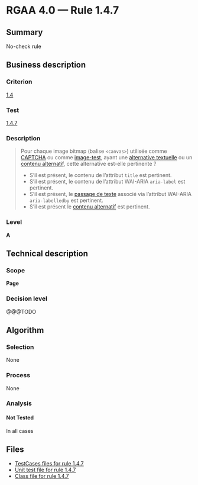 # RGAA 4.0 — Rule 1.4.7

## Summary

No-check rule

## Business description

### Criterion

[1.4](https://www.numerique.gouv.fr/publications/rgaa-accessibilite/methode/criteres/#crit-1-4)

### Test

[1.4.7](https://www.numerique.gouv.fr/publications/rgaa-accessibilite/methode/criteres/#test-1-4-7)

### Description

> Pour chaque image bitmap (balise `<canvas>`) utilisée comme [CAPTCHA](https://www.numerique.gouv.fr/publications/rgaa-accessibilite/methode/glossaire/#captcha) ou comme [image-test](https://www.numerique.gouv.fr/publications/rgaa-accessibilite/methode/glossaire/#image-test), ayant une [alternative textuelle](https://www.numerique.gouv.fr/publications/rgaa-accessibilite/methode/glossaire/#alternative-textuelle-image) ou un [contenu alternatif](https://www.numerique.gouv.fr/publications/rgaa-accessibilite/methode/glossaire/#contenu-alternatif), cette alternative est-elle pertinente ?
> 
> * S’il est présent, le contenu de l’attribut `title` est pertinent.
> * S’il est présent, le contenu de l’attribut WAI-ARIA `aria-label` est pertinent.
> * S’il est présent, le [passage de texte](https://www.numerique.gouv.fr/publications/rgaa-accessibilite/methode/glossaire/#passage-de-texte-lie-par-aria-labelledby-ou-aria-describedby) associé via l’attribut WAI-ARIA `aria-labelledby` est pertinent.
> * S’il est présent le [contenu alternatif](https://www.numerique.gouv.fr/publications/rgaa-accessibilite/methode/glossaire/#contenu-alternatif) est pertinent.

### Level

**A**


## Technical description

### Scope

**Page**

### Decision level

@@@TODO


## Algorithm

### Selection

None

### Process

None

### Analysis

#### Not Tested

In all cases


## Files

- [TestCases files for rule 1.4.7](https://gitlab.com/asqatasun/Asqatasun/-/tree/v5/rules/rules-rgaa4.0/src/test/resources/testcases/rgaa40/Rgaa40Rule010407/)
- [Unit test file for rule 1.4.7](https://gitlab.com/asqatasun/Asqatasun/-/blob/v5/rules/rules-rgaa4.0/src/test/java/org/asqatasun/rules/rgaa40/Rgaa40Rule010407Test.java)
- [Class file for rule 1.4.7](https://gitlab.com/asqatasun/Asqatasun/-/blob/v5/rules/rules-rgaa4.0/src/main/java/org/asqatasun/rules/rgaa40/Rgaa40Rule010407.java)



